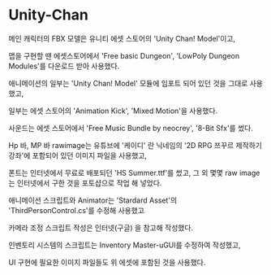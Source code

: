 # Unity-Chan
메인 캐릭터의 FBX 모델은 유니티 에셋 스토어의 'Unity Chan! Model'이고,

맵을 구현할 땐 에셋스토어에서 'Free basic Dungeon', 'LowPoly Dungeon Modules'를 다운로드 받아 사용했다.

애니메이션의 일부는 'Unity Chan! Model' 모듈에 임포트 되어 있던 것을 그대로 사용했고,

일부는 에셋 스토어의 'Animation Kick', 'Mixed Motion'을 사용했다.

사운드는 에셋 스토어에서 'Free Music Bundle by neocrey', '8-Bit Sfx'를 썼다.

Hp 바, MP 바 rawimage는 유튜브에 '케이디' 란 닉네임의 '2D RPG 쯔꾸르 제작하기 강좌'에 포함되어 있던 이미지 파일을 사용했고,

폰트는 인터넷에서 무료로 배포되던 'HS Summer.ttf'를 썼고, 그 외 몇몇 raw image는 인터넷에서 구한 것을 포토샵으로 작업 해 넣었다.

애니메이션 스크립트와 Animator는 'Stardard Asset'의 'ThirdPersonControl.cs'를 수정해 사용했고

카메라 조정 스크립트 작성은 인터넷(구글) 을 참고해 작성했다.

인벤토리 시스템의 스크립트는 Inventory Master-uGUI를 수정하여 작성했고, 

UI 구현에 필요한 이미지 파일들도 위 에셋에 포함된 것을 사용했다.
